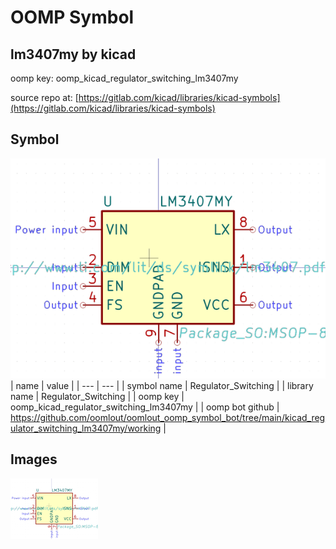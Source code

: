 # OOMP Symbol  
## lm3407my  by kicad  
  
oomp key: oomp_kicad_regulator_switching_lm3407my  
  
source repo at: [https://gitlab.com/kicad/libraries/kicad-symbols](https://gitlab.com/kicad/libraries/kicad-symbols)  
## Symbol  
  
[![working.png](working_600.png)](working.png)  
| name | value | 
| --- | --- | 
| symbol name | Regulator_Switching | 
| library name | Regulator_Switching | 
| oomp key | oomp_kicad_regulator_switching_lm3407my | 
| oomp bot github | https://github.com/oomlout/oomlout_oomp_symbol_bot/tree/main/kicad_regulator_switching_lm3407my/working | 
## Images  
  
[![working.png](working_140.png)](working.png)  
